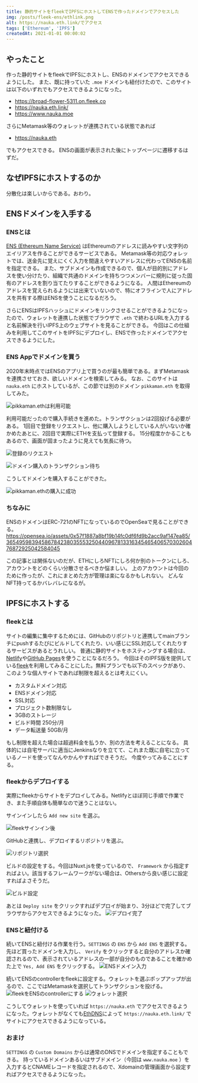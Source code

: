 ```yaml
---
title: 静的サイトをfleekでIPFSにホストしてENSで作ったドメインでアクセスした
img: /posts/fleek-ens/ethlink.png
alt: https://nauka.eth.link/でアクセス
tags: ['Ethereum', 'IPFS']
createdAt: 2021-01-01 00:00:02
---
```


## やったこと
作った静的サイトをfleekでIPFSにホストし、ENSのドメインでアクセスできるようにした。
また、既に持っていた `.moe` ドメインも紐付けたので、このサイトは以下のいずれでもアクセスできるようになった。

- https://broad-flower-5311.on.fleek.co
- https://nauka.eth.link/
- https://www.nauka.moe

さらにMetamask等のウォレットが連携されている状態であれば

- https://nauka.eth

でもアクセスできる。
ENSの画面が表示された後にトップページに遷移するはずだ。
<!--more-->
## なぜIPFSにホストするのか
分散化は楽しいからである。おわり。

## ENSドメインを入手する
### ENSとは
[ENS (Ethereum Name Service)](https://ens.domains/ja/) はEthereumのアドレスに読みやすい文字列のエイリアスを作ることができるサービスである。
Metamask等の対応ウォレットでは、送金先に覚えにくく入力を間違えやすいアドレスに代わってENSの名前を指定できる。
また、サブドメインも作成できるので、個人が目的別にアドレスを使い分けたり、組織で共通のドメインを持ちつつメンバーに規則に従った固有のアドレスを割り当てたりすることができるようになる。
人間はEthereumのアドレスを覚えられるようには出来ていないので、特にオフラインで人にアドレスを共有する際はENSを使うことになるだろう。

さらにENSはIPFSハッシュにドメインをリンクさせることができるようになったので、ウォレットを連携した状態でブラウザで `.eth` で終わるURLを入力すると名前解決を行いIPFS上のウェブサイトを見ることができる。
今回はこの仕組みを利用してこのサイトをIPFSにデプロイし、ENSで作ったドメインでアクセスできるようにした。

### ENS Appでドメインを買う
2020年末時点ではENSのアプリ上で買うのが最も簡単である。まずMetamaskを連携させておき、欲しいドメインを検索してみる。
なお、このサイトは `nauka.eth` にホストしているが、この節では別のドメイン `pikkaman.eth` を取得してみた。

![pikkaman.ethは利用可能](/posts/fleek-ens/ens1.png)

利用可能だったので購入手続きを進めた。トランザクションは2回投げる必要がある。
1回目で登録をリクエストし、他に購入しようとしている人がいないか確かめたあとに、2回目で実際にETHを支払って登録する。
15分程度かかることもあるので、画面が固まったように見えても気長に待つ。

![登録のリクエスト](/posts/fleek-ens/ens2.png)

![ドメイン購入のトランザクション待ち](/posts/fleek-ens/ens3.png)

こうしてドメインを購入することができた。

![pikkaman.ethの購入に成功](/posts/fleek-ens/ens4.png)

### ちなみに
ENSのドメインはERC-721のNFTになっているのでOpenSeaで見ることができる。
https://opensea.io/assets/0x57f1887a8bf19b14fc0df6fd9b2acc9af147ea85/3654959839458678423803555325044096781331634546540657030260476872925042584045

この記事とは関係ないのだが、ETHにしろNFTにしろ何か別のトークンにしろ、アカウントをどのくらい分散させるべきか悩ましい。
上のアカウントは今回のために作ったが、これにまとめた方が管理は楽になるかもしれない。
どんなNFT持ってるかバレバレになるが。

## IPFSにホストする
### fleekとは
サイトの編集に集中するためには、GitHubのリポジトリと連携してmainブランチにpushするたびにビルドしてくれたり、いい感じにSSL対応してくれたりするサービスがあるとうれしい。
普通に静的サイトをホスティングする場合は、[Netlify](https://www.netlify.com/)や[GitHub Pages](https://pages.github.com/)を使うことになるだろう。
今回はそのIPFS版を提供している[fleek](https://fleek.co/)を利用してみることにした。無料プランでも以下のスペックがあり、このような個人サイトであれば制限を超えるとは考えにくい。

- カスタムドメイン対応
- ENSドメイン対応
- SSL対応
- プロジェクト数制限なし
- 3GBのストレージ
- ビルド時間 250分/月
- データ転送量 50GB/月

もし制限を超えた場合は超過料金を払うか、別の方法を考えることになる。
具体的には自宅サーバに適当にJenkinsなりを立てて、これまた既に自宅に立っているノードを使ってなんやかんやすればできそうだ。
今度やってみることにする。

### fleekからデプロイする
実際にfleekからサイトをデプロイしてみる。Netlifyとほぼ同じ手順で作業でき、また手順自体も簡単なので迷うことはない。

サインインしたら `Add new site` を選ぶ。

![fleekサインイン後](/posts/fleek-ens/fleek1.png)

GitHubと連携し、デプロイするリポジトリを選ぶ。

![リポジトリ選択](/posts/fleek-ens/fleek2.png)

ビルドの設定をする。今回はNuxt.jsを使っているので、 `Framework` から指定すればよい。該当するフレームワークがない場合は、Othersから良い感じに設定すればよさそうだ。

![ビルド設定](/posts/fleek-ens/fleek3.png)

あとは `Deploy site` をクリックすればデプロイが始まり、3分ほどで完了してブラウザからアクセスできるようになった。
![デプロイ完了](/posts/fleek-ens/fleek4.png)

### ENSと紐付ける
続いてENSと紐付ける作業を行う。`SETTINGS` の `ENS` から `Add ENS` を選択する。
先ほど買ったドメインを入力し、 `Verify` をクリックすると自分のアドレスか確認されるので、表示されているアドレスの一部が自分のものであることを確かめた上で `Yes, Add ENS` をクリックする。
![ENSドメイン入力](/posts/fleek-ens/fleek5.png)

続いてENSのcontrollerをfleekに設定する。ウォレットを選ぶポップアップが出るので、ここではMetamaskを選択してトランザクションを投げる。
![fleekをENSのcontrollerにする](/posts/fleek-ens/fleek6.png)
![ウォレット選択](/posts/fleek-ens/fleek7.png)

こうしてウォレットを使っていれば `https://nauka.eth` でアクセスできるようになった。ウォレットがなくても[EthDNS](http://ethdns.xyz/)によって `https://nauka.eth.link/` でサイトにアクセスできるようになっている。

### おまけ
`SETTINGS` の `Custom Domains` からは通常のDNSでドメインを指定することもできる。
持っているドメインあるいはサブドメイン（今回は `www.nauka.moe` ）を入力するとCNAMEレコードを指定されるので、Xdomainの管理画面から設定すればアクセスできるようになった。
